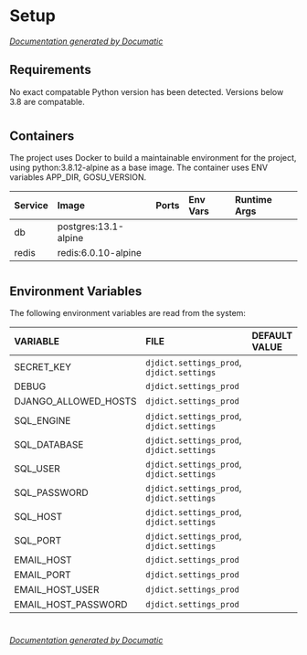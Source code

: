 # Setup

[_Documentation generated by Documatic_](https://www.documatic.com)

<!---Documatic-section-Requirements-start--->
## Requirements

No exact compatable Python version has been detected.
Versions below 3.8 are compatable.

# #
<!---Documatic-section-Requirements-end--->

<!---Documatic-section-Containers-start--->
## Containers

The project uses Docker to build a maintainable environment for the project, using python:3.8.12-alpine as a base image. The container uses ENV variables APP_DIR, GOSU_VERSION.

|Service|Image|Ports|Env Vars|Runtime Args|
|:---|:---|:---|:---|:---|
|db|postgres:13.1-alpine||||
|redis|redis:6.0.10-alpine||||

# #
<!---Documatic-section-Containers-end--->

<!---Documatic-section-Environment Variables-start--->
## Environment Variables

<!---Documatic-block-env_vars-start--->
The following environment variables are read from the system:

<!---Documatic-block-env_reads-start--->
|VARIABLE|FILE|DEFAULT VALUE|
|:---|:---|:---|
|SECRET_KEY|`djdict.settings_prod`, `djdict.settings`||
|DEBUG|`djdict.settings_prod`||
|DJANGO_ALLOWED_HOSTS|`djdict.settings_prod`||
|SQL_ENGINE|`djdict.settings_prod`, `djdict.settings`||
|SQL_DATABASE|`djdict.settings_prod`, `djdict.settings`||
|SQL_USER|`djdict.settings_prod`, `djdict.settings`||
|SQL_PASSWORD|`djdict.settings_prod`, `djdict.settings`||
|SQL_HOST|`djdict.settings_prod`, `djdict.settings`||
|SQL_PORT|`djdict.settings_prod`, `djdict.settings`||
|EMAIL_HOST|`djdict.settings_prod`||
|EMAIL_PORT|`djdict.settings_prod`||
|EMAIL_HOST_USER|`djdict.settings_prod`||
|EMAIL_HOST_PASSWORD|`djdict.settings_prod`||
<!---Documatic-block-env_reads-end--->
<!---Documatic-block-env_vars-end--->

# #
<!---Documatic-section-Environment Variables-end--->

[_Documentation generated by Documatic_](https://www.documatic.com)